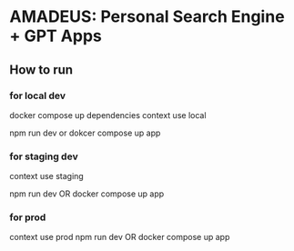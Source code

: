 # AMADEUS: Personal Search Engine + GPT Apps

## How to run

### for local dev
docker compose up dependencies
context use local

npm run dev or dokcer compose up app

### for staging dev
context use staging

npm run dev OR docker compose up app

### for prod
context use prod
npm run dev OR docker compose up app